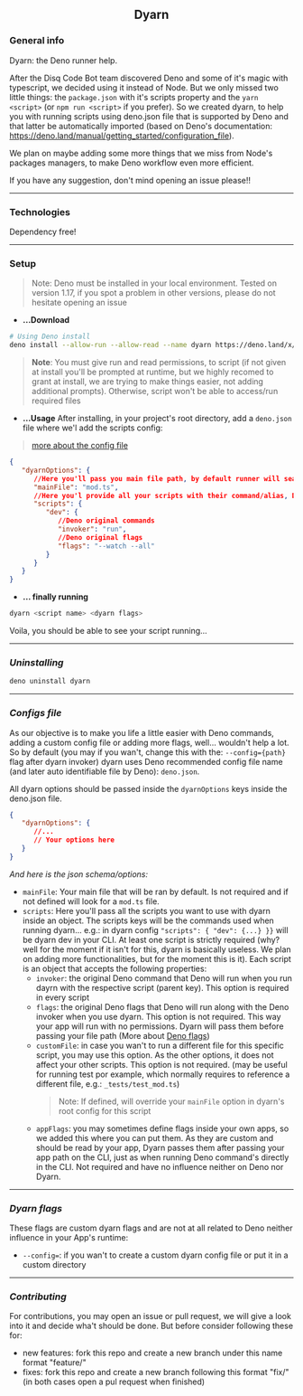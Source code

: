 <h2 align='center'>Dyarn</h2>

### **General info**
Dyarn: the Deno runner help. 

After the Disq Code Bot team discovered Deno and some of it's magic with typescript, we decided using it instead of Node. But we only missed two little things: the ```package.json``` with it's scripts property and the ```yarn <script>``` (or ```npm run <script>``` if you prefer). So we created dyarn, to help you with running scripts using deno.json file that is supported by Deno and that latter be automatically imported (based on Deno's documentation: https://deno.land/manual/getting_started/configuration_file).

We plan on maybe adding some more things that we miss from Node's packages managers, to make Deno workflow even more efficient. 

If you have any suggestion, don't mind opening an issue please!!

---
### **Technologies**
Dependency free!


---
### **Setup**
> Note: Deno must be installed in your local environment. Tested on version 1.17, if you spot a problem in other versions, please do not hesitate opening an issue

* **...Download**
```bash 
# Using Deno install
deno install --allow-run --allow-read --name dyarn https://deno.land/x/dyarn/mod.ts
```
> **Note**: You must give run and read permissions, to script (if not given at install you'll be prompted at runtime, but we highly recomed to grant at install, we are trying to make things easier, not adding additional prompts). Otherwise, script won't be able to access/run required files

* **...Usage**
After installing, in your project's root directory, add a ```deno.json``` file where we'l add the scripts config: 

> [more about the config file](#emconfigs-fileem)

```json
{
   "dyarnOptions": {
      //Here you'll pass you main file path, by default runner will search for a "mod.ts" file in the current running directory
      "mainFile": "mod.ts",
      //Here you'l provide all your scripts with their command/alias, Deno command and Deno flags
      "scripts": {
         "dev": {
            //Deno original commands
            "invoker": "run",
            //Deno original flags
            "flags": "--watch --all"
         }
      }
   }
}
```

* **... finally running**
```bash
dyarn <script name> <dyarn flags>
```
Voila, you should be able to see your script running...

---
### *Uninstalling*
```bash
deno uninstall dyarn
```

---
### *Configs file*
As our objective is to make you life a little easier with Deno commands, adding a custom config file or adding more flags, well... wouldn't help a lot. So by default (you may if you wan't, change this with the: ``` --config={path} ``` flag after dyarn invoker) dyarn uses Deno recommended config file name (and later auto identifiable file by Deno): ```deno.json```.

All dyarn options should be passed inside the ```dyarnOptions``` keys inside the deno.json file. 
```json
{
   "dyarnOptions": {
      //...
      // Your options here
   }
}
```

*And here is the json schema/options:*

- ```mainFile```: Your main file that will be ran by default. Is not required and if not defined will look for a ```mod.ts``` file.
- ```scripts```: Here you'll pass all the scripts you want to use with dyarn inside an object. The scripts keys will be the commands used when running dyarn... e.g.: in dyarn config ```"scripts": { "dev": {...} }}``` will be dyarn dev in your CLI. At least one script is strictly required (why? well for the moment if it isn't for this, dyarn is basically useless. We plan on adding more functionalities, but for the moment this is it). Each script is an object that accepts the following properties: 
   - ```invoker```: the original Deno command that Deno will run when you run dayrn with the respective script (parent key). This option is required in every script
   - ```flags```: the original Deno flags that Deno will run along with the Deno invoker when you use dyarn. This option is not required. This way your app will run with no permissions. Dyarn will pass them before passing your file path
   (More about [Deno flags](https://deno.land/manual@v1.17.2/getting_started/permissions))
   - ```customFile```: in case you wan't to run a different file for this specific script, you may use this option. As the other options, it does not affect your other scripts. This option is not required. (may be useful for running test por example, which normally requires to reference a different file, e.g.: ```_tests/test_mod.ts```)
      > Note: If defined, will override your ```mainFile``` option in dyarn's root config for this script
   - ```appFlags```: you may sometimes define flags inside your own apps, so we added this where you can put them. As they are custom and should be read by your app, Dyarn passes them after passing your app path on the CLI, just as when running Deno command's directly in the CLI. Not required and have no influence neither on Deno nor Dyarn.

---
### *Dyarn flags*
These flags are custom dyarn flags and are not at all related to Deno neither influence in your App's runtime:

- ```--config=```: if you wan't to create a custom dyarn config file or put it in a custom directory

--- 
### *Contributing*
For contributions, you may open an issue or pull request, we will give a look into it and decide wha't should be done. 
But before consider following these for:
- new features: fork this repo and create a new branch under this name format "feature/<feature-name>" 
- fixes: fork this repo and create a new branch following this format "fix/<fix-name>" 
(in both cases open a pul request when finished)
